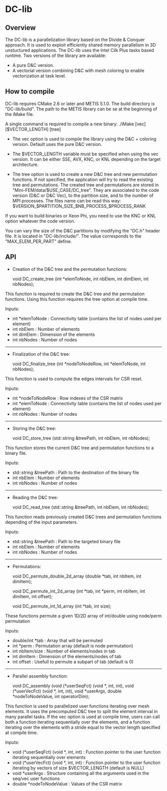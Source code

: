DC-lib
======

Overview
--------

The DC-lib is a parallelization library based on the Divide & Conquer approach.
It is used to exploit efficiently shared memory parallelism in 3D unstuctured applications.
The DC-lib uses the Intel Cilk Plus tasks based runtime.
Two versions of the library are available:
- A pure D&C version.
- A vectorial version combining D&C with mesh coloring to enable vectorization at task level.

How to compile
--------------

DC-lib requires CMake 2.6 or later and METIS 5.1.0.
The build directory is "DC-lib/build".
The path to the METIS library can be se at the beginning of the iMake file.

A single command is required to compile a new binary:
  ./iMake [vec] [$VECTOR_LENGTH] [tree]

- The vec option is used to compile the library using the D&C + coloring version.
  Default uses the pure D&C version.

- The $VECTOR_LENGTH variable must be specified when using the vec version.
  It can be either SSE, AVX, KNC, or KNL depending on the target architecture.

- The tree option is used to create a new D&C tree and new permutation functions.
  If not specified, the application will try to read the existing tree and permutations.
  The created tree and permutations are stored in "Mini-FEM/data/$USE_CASE/DC_tree".
  They are associated to the code version (D&C or D&C Vec), to the partition size,
  and to the number of MPI processes. The files name can be read this way:
    $VERSION_$PARTITION_SIZE_$NB_PROCESS_$PROCESS_RANK

If you want to build binaries or Xeon Phi, you need to use the KNC or KNL option whatever
the code version.

You can vary the size of the D&C partitions by modifying the "DC.h" header file. It is
located in "DC-lib/include/". The value corresponds to the "MAX_ELEM_PER_PART" define.

API
---

- Creation of the D&C tree and the permutation functions:

    void DC_create_tree (int *elemToNode, int nbElem, int dimElem, int nbNodes);

This function is required to create the D&C tree and the permutation functions.
Using this function requires the tree option at compile time. 

Inputs:
- int *elemToNode : Connectivity table (contains the list of nodes used per element)
- int nbElem      : Number of elements
- int dimElem     : Dimension of the elements
- int nbNodes     : Number of nodes

---

- Finalization of the D&C tree:

    void DC_finalize_tree (int *nodeToNodeRow, int *elemToNode, int nbNodes);

This function is used to compute the edges intervals for CSR reset.

Inputs:
- int *nodeToNodeRow : Row indexes of the CSR matrix
- int *elemToNode    : Connectivity table (contains the list of nodes used per element)
- int nbNodes        : Number of nodes

---

- Storing the D&C tree:

    void DC_store_tree (std::string &treePath, int nbElem, int nbNodes);

This function stores the current D&C tree and permutation functions to a binary file.

Inputs:
- std::string &treePath : Path to the destination of the binary file
- int nbElem            : Number of elements
- int nbNodes           : Number of nodes

---

- Reading the D&C tree:

    void DC_read_tree (std::string &treePath, int nbElem, int nbNodes);

This function reads previously created D&C trees and permutation functions depending of
the input parameters.

Inputs:
- std::string &treePath : Path to the targeted binary file
- int nbElem            : Number of elements
- int nbNodes           : Number of nodes

---

- Permutations:

    void DC_permute_double_2d_array (double *tab, int nbItem, int dimItem);

    void DC_permute_int_2d_array (int *tab, int *perm, int nbItem, int dimItem, int offset);

    void DC_permute_int_1d_array (int *tab, int size);

These functions permute a given 1D/2D array of int/double using node/perm permutation

Inputs:
- double/int *tab : Array that will be permuted
- int *perm       : Permutation array (default is node permutation)
- int nbItem/size : Number of elements/nodes in tab
- int dimItem     : Dimension of the elements/nodes of tab
- int offset      : Usefull to permute a subpart of tab (default is 0)

---

- Parallel assembly function:

    void DC_assembly (void (*userSeqFct) (void *, int, int),
                      void (*userVecFct) (void *, int, int),
                      void *userArgs, double *nodeToNodeValue, int operatorDim);

This function is used to parallelized user functions iterating over mesh elements.
It uses the precomputed D&C tree to split the element interval in many parallel tasks.
If the vec option is used at compile time, users can call both a function iterating
sequentially over the elements, and a function iterating over the elements with a stride
equal to the vector length specified at compile time.

Inputs:
- void (*userSeqFct) (void *, int, int) : Function pointer to the user function
                                          iterating sequentially over elements
- void (*userVecFct) (void *, int, int) : Function pointer to the user function
                                          iterating by vectors of size $VECTOR_LENGTH
                                          (default is NULL)
- void *userArgs                        : Structure containing all the arguments used
                                          in the seq/vec user functions
- double *nodeToNodeValue               : Values of the CSR matrix
